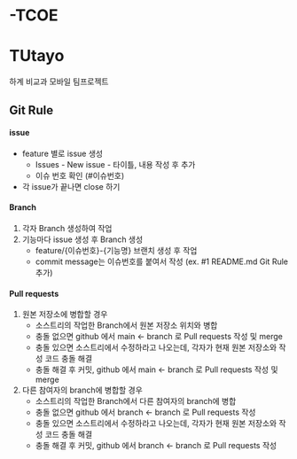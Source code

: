 # -TCOE

# **TUtayo**

하계 비교과 모바일 팀프로젝트


## Git Rule

#### issue

- feature 별로 issue 생성
  - Issues - New issue - 타이틀, 내용 작성 후 추가
  - 이슈 번호 확인 (#이슈번호)
- 각 issue가 끝나면 close 하기


#### Branch

1. 각자 Branch 생성하여 작업
2. 기능마다 issue 생성 후 Branch 생성
   - feature/{이슈번호}-{기능명} 브랜치 생성 후 작업
   - commit message는 이슈번호를 붙여서 작성 (ex. #1 README.md Git Rule 추가)


#### Pull requests

1. 원본 저장소에 병합할 경우
   - 소스트리의 작업한 Branch에서 원본 저장소 위치와 병합
   - 충돌 없으면 github 에서 main <- branch 로 Pull requests 작성 및 merge
   - 충돌 있으면 소스트리에서 수정하라고 나오는데, 각자가 현재 원본 저장소와 작성 코드 충돌 해결
   - 충돌 해결 후 커밋, github 에서 main <- branch 로 Pull requests 작성 및 merge
2. 다른 참여자의 branch에 병합할 경우
   - 소스트리의 작업한 Branch에서 다른 참여자의 branch에 병합
   - 충돌 없으면 github 에서 branch <- branch 로 Pull requests 작성
   - 충돌 있으면 소스트리에서 수정하라고 나오는데, 각자가 현재 원본 저장소와 작성 코드 충돌 해결
   - 충돌 해결 후 커밋, github 에서 branch <- branch 로 Pull requests 작성
